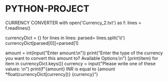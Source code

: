# PYTHON-PROJECT
CURRENCY CONVERTER
with open('Currency_2.txt') as f:
    lines = f.readlines()

currencyDict = {}
for lines in lines:
    parsed= lines.split('\t')
    currencyDict[parsed[0]]=parsed[1]

amount = int(input("Enter amount:\n"))
print("Enter the type of the currency you want to convert this amount to? Available Options:\n")
[print(item) for item in currencyDict.keys()]
currency = input("Please write one of these values: \n")
print(f"{amount} INR is equal to {amount *float(currencyDict[currency])} {currency}")

